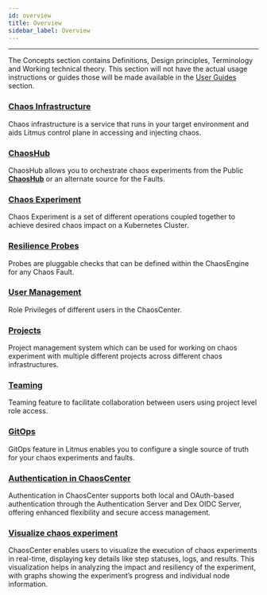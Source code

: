 ```yaml
---
id: overview
title: Overview
sidebar_label: Overview
---
```


---

The Concepts section contains Definitions, Design principles, Terminology and Working technical theory. This section will not have the actual usage instructions or guides those will be made available in the [User Guides](../user-guides/overview.md) section.

### [Chaos Infrastructure](infrastructure.md)

Chaos infrastructure is a service that runs in your target environment and aids Litmus control plane in accessing and injecting chaos.

### [ChaosHub](chaoshub.md)

ChaosHub allows you to orchestrate chaos experiments from the Public **[ChaosHub](http://hub.litmuschaos.io/)** or an alternate source for the Faults.

### [Chaos Experiment](chaos-workflow.md)

Chaos Experiment is a set of different operations coupled together to achieve desired chaos impact on a Kubernetes Cluster.

### [Resilience Probes](probes.md)

Probes are pluggable checks that can be defined within the ChaosEngine for any Chaos Fault.

### [User Management](user-management.md)

Role Privileges of different users in the ChaosCenter.

### [Projects](projects.md)

Project management system which can be used for working on chaos experiment with multiple different projects across different chaos infrastructures.

### [Teaming](probes.md)

Teaming feature to facilitate collaboration between users using project level role access.

### [GitOps](gitops.md)

GitOps feature in Litmus enables you to configure a single source of truth for your chaos experiments and faults.

### [Authentication in ChaosCenter](oauth-dex-concept.md)

Authentication in ChaosCenter supports both local and OAuth-based authentication through the Authentication Server and Dex OIDC Server, offering enhanced flexibility and secure access management.

### [Visualize chaos experiment](visualize-experiment.md)

ChaosCenter enables users to visualize the execution of chaos experiments in real-time, displaying key details like step statuses, logs, and results. This visualization helps in analyzing the impact and resiliency of the experiment, with graphs showing the experiment’s progress and individual node information.

